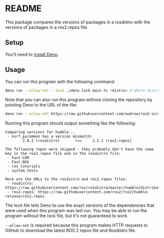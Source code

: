 # README

This package compares the versions of packages in a rosdistro with the versions
of packages in a ros2.repos file.

## Setup

You'll need to
[install Deno](https://deno.land/manual@v1.30.3/getting_started/installation).

## Usage

You can run this program with the following command:

```bash
deno run --allow-net --lock ./deno.lock main.ts <distro> # where distro is humble, foxy, etc.
```

Note that you can also run this program without cloning the repository by
pointing Deno to the URL of the file:

```bash
deno run --allow-net https://raw.githubusercontent.com/audrow/ros2-scripts-deno/main/compare_ros2repos_and_rosdistro_versions/main.ts <distro>
```

Running this program should output something like the following:

```text
Comparing versions for humble...
 - osrf_pycommon has a version mismatch:
        2.0.2 (rosdistro)       !==     2.1.1 (ros2.repos)

The following repos were skipped - they probably don't have the same key in the ros2.repos file and in the rosdistro file:
 - Fast-CDR
 - Fast-DDS
 - ros_tutorials
 - system_tests

Here are the URLs to the rosdistro and ros2.repos files:
 - rosdistro:  https://raw.githubusercontent.com/ros/rosdistro/master/humble/distribution.yaml
 - ros2.repos: https://raw.githubusercontent.com/ros2/ros2/humble-release/ros2.repos
```

The lock file tells Deno to use the exact versions of the dependencies that were
used when this program was last run. You may be able to run the program without
the lock file, but it's not guaranteed to work.

`--allow-net` is required because this program makes HTTP requests to GitHub to
download the latest ROS 2 repos file and Rosdistro file.
